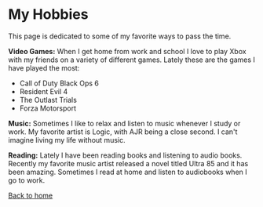 # My Hobbies

This page is dedicated to some of my favorite ways to pass the time. 

**Video Games:**
When I get home from work and school I love to play Xbox with my friends on a variety of different games. Lately these are the games I have played the most:

- Call of Duty Black Ops 6
- Resident Evil 4
- The Outlast Trials
- Forza Motorsport

**Music:**
Sometimes I like to relax and listen to music whenever I study or work. My favorite artist is Logic, with AJR being a close second. 
I can't imagine living my life without music.

**Reading:**
Lately I have been reading books and listening to audio books. Recently my favorite music artist released a novel titled Ultra 85 and it has been amazing.
Sometimes I read at home and listen to audiobooks when I go to work. 

[Back to home](README.md)